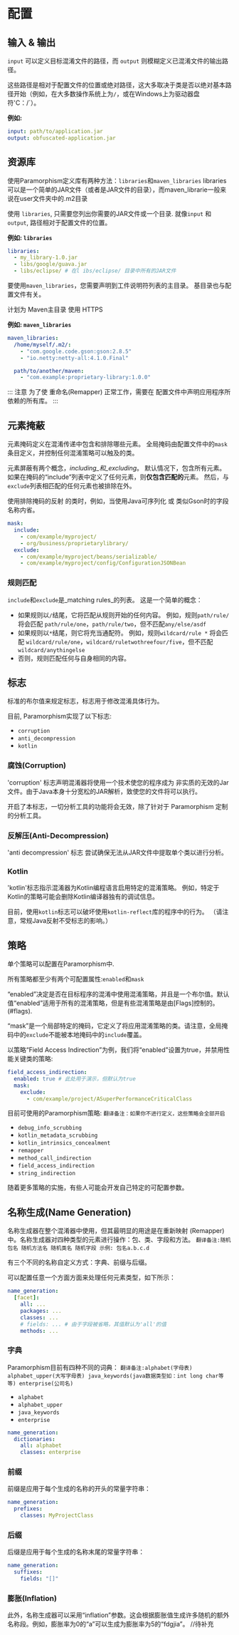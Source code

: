 # 配置

## 输入 & 输出

`input` 可以定义目标混淆文件的路径，而 `output` 则模糊定义已混淆文件的输出路径。

这些路径是相对于配置文件的位置或绝对路径，这大多取决于类是否以绝对基本路径开始（例如，在大多数操作系统上为`/`，或在Windows上为驱动器盘符'C：/`）。

**例如:**

```yml
input: path/to/application.jar
output: obfuscated-application.jar
```

## 资源库

使用Paramorphism定义库有两种方法：`libraries`和`maven_libraries`  libraries可以是一个简单的JAR文件（或者是JAR文件的目录），而maven_librarie一般来说在user文件夹中的.m2目录

使用 `libraries`, 只需要您列出你需要的JAR文件或一个目录. 就像`input` 和 `output`, 路径相对于配置文件的位置。

**例如: `libraries`**

```yml
libraries:
  - my_library-1.0.jar
  - libs/google/guava.jar
  - libs/eclipse/ # 在l ibs/eclipse/ 目录中所有的JAR文件
```

要使用`maven_libraries`，您需要声明到工件说明符列表的主目录。 基目录也与配置文件有关。

计划为 Maven主目录 使用 HTTPS

**例如: `maven_libraries`**

```yml
maven_libraries:
  /home/myself/.m2/:
    - "com.google.code.gson:gson:2.8.5"
    - "io.netty:netty-all:4.1.0.Final"

  path/to/another/maven:
    - "com.example:proprietary-library:1.0.0"
```

::: 注意
为了使 重命名(Remapper) 正常工作，需要在
配置文件中声明应用程序所依赖的所有库。
:::

## 元素掩蔽

元素掩码定义在混淆传递中包含和排除哪些元素。 全局掩码由配置文件中的`mask`条目定义，并控制任何混淆策略可以触及的类。

元素屏蔽有两个概念，_including_和_excluding_。 默认情况下，包含所有元素。 如果在掩码的“include”列表中定义了任何元素，则**仅包含匹配的**元素。 然后，与`exclude`列表相匹配的任何元素也被排除在外。

使用排除掩码的反射 的类时，例如，当使用Java可序列化 或 类似Gson时的字段名称内省。

```yml
mask:
  include:
    - com/example/myproject/
    - org/business/proprietarylibrary/
  exclude:
    - com/example/myproject/beans/serializable/
    - com/example/myproject/config/ConfigurationJSONBean
```

### 规则匹配
`include`和`exclude`是_matching rules_的列表。 这是一个简单的概念：

 - 如果规则以`/`结尾，它将匹配从规则开始的任何内容。 例如，规则`path/rule/` 将会匹配 `path/rule/one`，`path/rule/two`，但不匹配`any/else/asdf`
 - 如果规则以`*`结尾，则它将充当通配符。 例如，规则`wildcard/rule *` 将会匹配 `wildcard/rule/one`，`wildcard/ruletwothreefour/five`，但不匹配`wildcard/anythingelse`
 - 否则，规则匹配任何与自身相同的内容。

## 标志

标准的布尔值来规定标志，标志用于修改混淆具体行为。

目前, Paramorphism实现了以下标志:

- `corruption`
- `anti_decompression`
- `kotlin`

### 腐蚀(Corruption)

'corruption' 标志声明混淆器将使用一个技术使您的程序成为 非实质的无效的Jar文件。由于Java本身十分宽松的JAR解析，致使您的文件将可以执行。

开启了本标志，一切分析工具的功能将会无效，除了针对于 Paramorphism 定制的分析工具。

### 反解压(Anti-Decompression)

'anti decompression' 标志 尝试确保无法从JAR文件中提取单个类以进行分析。

### Kotlin

'kotlin'标志指示混淆器为Kotlin编程语言启用特定的混淆策略。 例如，特定于Kotlin的策略可能会删除Kotlin编译器独有的调试信息。

目前，使用`kotlin`标志可以破坏使用`kotlin-reflect`库的程序中的行为。 （请注意，常规Java反射不受标志的影响。）

## 策略

单个策略可以配置在Paramorphism中.

所有策略都至少有两个可配置属性:`enabled`和`mask`

“enabled”决定是否在目标程序的混淆中使用混淆策略，并且是一个布尔值。默认值“enabled”适用于所有的混淆策略，但是有些混淆策略是由[Flags]控制的。(#flags).

“mask”是一个局部特定的掩码，它定义了将应用混淆策略的类。请注意，全局掩码中的`exclude`不能被本地掩码中的`include`覆盖。

以策略“Field Access Indirection”为例，我们将“enabled”设置为true，并禁用性能关键类的策略:

```yml
field_access_indirection:
  enabled: true # 此处用于演示，但默认为true
  mask:
    exclude:
      - com/example/project/ASuperPerformanceCriticalClass
```

目前可使用的Paramorphism策略:
`翻译备注：如果你不进行定义，这些策略会全部开启`

- `debug_info_scrubbing`
- `kotlin_metadata_scrubbing`
- `kotlin_intrinsics_concealment`
- `remapper`
- `method_call_indirection`
- `field_access_indirection`
- `string_indirection`

随着更多策略的实施，有些人可能会开发自己特定的可配置参数。

## 名称生成(Name Generation)

名称生成器在整个混淆器中使用，但其最明显的用途是在重新映射 (Remapper) 中。名称生成器对四种类型的元素进行操作：包、类、字段和方法。
`翻译备注:随机包名 随机方法名 随机类名 随机字段 示例: 包名a.b.c.d`

有三个不同的名称自定义方式：字典、前缀与后缀。

可以配置任意一个方面方面来处理任何元素类型，如下所示：

```yml
name_generation:
  [facet]:
    all: ...
    packages: ...
    classes: ...
    # fields: ... # 由于字段被省略，其值默认为'all'的值
    methods: ...
```

### 字典

Paramorphism目前有四种不同的词典：
`翻译备注:alphabet(字母表) alphabet_upper(大写字母表) java_keywords(java数据类型如：int long char等等) enterprise(公司名)`

- `alphabet`
- `alphabet_upper`
- `java_keywords`
- `enterprise`

```yml
name_generation:
  dictionaries:
    all: alphabet
    classes: enterprise
```

### 前缀

前缀是应用于每个生成的名称的开头的常量字符串：

```yml
name_generation:
  prefixes:
    classes: MyProjectClass
```

### 后缀

后缀是应用于每个生成的名称末尾的常量字符串：

```yml
name_generation:
  suffixes:
    fields: "[]"
```

### 膨胀(Inflation)

此外，名称生成器可以采用“inflation”参数。这会根据膨胀值生成许多随机的额外名称段。例如，膨胀率为0的“a”可以生成为膨胀率为5的“fdgjia”。
//待补充
